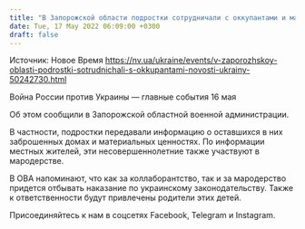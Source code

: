 ```yaml
---
title: "В Запорожской области подростки сотрудничали с оккупантами и мародерствовали"
date: Tue, 17 May 2022 06:09:00 +0300
draft: false
---
```

Источник: Новое Время https://nv.ua/ukraine/events/v-zaporozhskoy-oblasti-podrostki-sotrudnichali-s-okkupantami-novosti-ukrainy-50242730.html


Война России против Украины — главные события 16 мая

Об этом сообщили в Запорожской областной военной администрации.

В частности, подростки передавали информацию о оставшихся в них заброшенных домах и материальных ценностях. По информации местных жителей, эти несовершеннолетние также участвуют в мародерстве.

В ОВА напоминают, что как за коллаборантство, так и за мародерство придется отбывать наказание по украинскому законодательству. Также к ответственности будут привлечены родители этих детей.

Присоединяйтесь к нам в соцсетях Facebook, Telegram и Instagram.
